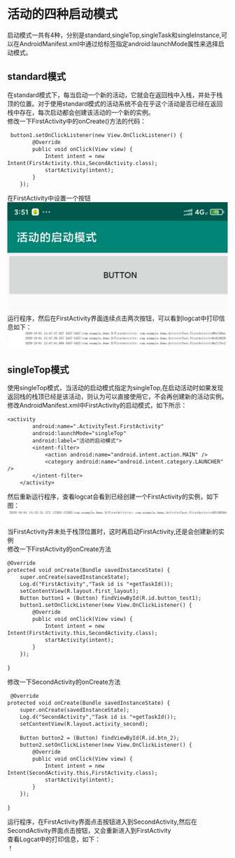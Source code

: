 # 活动的四种启动模式
启动模式一共有4种，分别是standard,singleTop,singleTask和singleInstance,可以在AndroidManifest.xml中通过给<activity>标签指定android:launchMode属性来选择启动模式。
## standard模式
在standard模式下，每当启动一个新的活动，它就会在返回栈中入栈，并处于栈顶的位置。对于使用standard模式的活动系统不会在乎这个活动是否已经在返回栈中存在，每次启动都会创建该活动的一个新的实例。   
修改一下FirstActivity中的onCreate()方法的代码：
	
     button1.setOnClickListener(new View.OnClickListener() {
            @Override
            public void onClick(View view) {
                Intent intent = new Intent(FirstActivity.this,SecondActivity.class);
                startActivity(intent);
            }
        });
在FirstActivity中设置一个按钮  
![](/SecondHomework/img/MainActivity.JPG)  
运行程序，然后在FirstActivity界面连续点击两次按钮，可以看到logcat中打印信息如下：  
![](/SecondHomework/img/standard.JPG)  
## singleTop模式
使用singleTop模式，当活动的启动模式指定为singleTop,在启动活动时如果发现返回栈的栈顶已经是该活动，则认为可以直接使用它，不会再创建新的活动实例。  
修改AndroidManifest.xml中FirstActivity的启动模式，如下所示： 
  
	<activity
            android:name=".ActivityTest.FirstActivity"
            android:launchMode="singleTop"
            android:label="活动的启动模式">
            <intent-filter>
                <action android:name="android.intent.action.MAIN" />
                <category android:name="android.intent.category.LAUNCHER" />
            </intent-filter>
        </activity>
然后重新运行程序，查看logcat会看到已经创建一个FirstActivity的实例，如下图：  
![](/SecondHomework/img/singleTop.JPG)  
当FirstActivity并未处于栈顶位置时，这时再启动FirstActivity,还是会创建新的实例  
修改一下FirstActivity的onCreate方法  

	@Override
    protected void onCreate(Bundle savedInstanceState) {
        super.onCreate(savedInstanceState);
        Log.d("FirstActivity","Task id is "+getTaskId());
        setContentView(R.layout.first_layout);
        Button button1 = (Button) findViewById(R.id.button_test1);
        button1.setOnClickListener(new View.OnClickListener() {
            @Override
            public void onClick(View view) {
                Intent intent = new Intent(FirstActivity.this,SecondActivity.class);
                startActivity(intent);
            }
        });

    }
修改一下SecondActivity的onCreate方法  

	 @Override
    protected void onCreate(Bundle savedInstanceState) {
        super.onCreate(savedInstanceState);
        Log.d("SecondActivity","Task id is "+getTaskId());
        setContentView(R.layout.activity_second);

        Button button2 = (Button) findViewById(R.id.btn_2);
        button2.setOnClickListener(new View.OnClickListener() {
            @Override
            public void onClick(View view) {
                Intent intent = new Intent(SecondActivity.this,FirstActivity.class);
                startActivity(intent);
            }
        });

    }
运行程序，在FirstActivity界面点击按钮进入到SecondActivity,然后在SecondActivity界面点击按钮，又会重新进入到FirstActivity  
查看Logcat中的打印信息，如下：  
！[](/SecondHomework/img/singleTopTwo.JPG)
